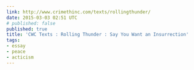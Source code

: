 ```yaml
---
link: http://www.crimethinc.com/texts/rollingthunder/
date: 2015-03-03 02:51 UTC
# published: false
published: true
title: 'CWC Texts : Rolling Thunder : Say You Want an Insurrection'
tags:
- essay
- peace
- acticism
---
```




